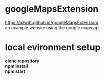 # googleMapsExtension

https://azwift.github.io/googleMapsExtension/<br>
an example website using the google maps api<br>

# local evironment setup

<b>clone repository<br>
npm install<br>
npm start</b>
